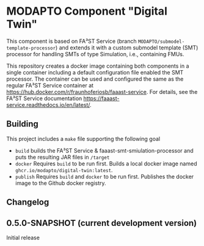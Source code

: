 # MODAPTO Component "Digital Twin"

This component is based on FA³ST Service (branch `MODAPTO/submodel-template-processor`) and extends it with a custom submodel template (SMT) processor for handling SMTs of type Simulation, i.e., containing FMUs.

This repository creates a docker image containing both components in a single container including a default configuration file enabled the SMT processor.
The container can be used and configured the same as the regular FA³ST Service container at https://hub.docker.com/r/fraunhoferiosb/faaast-service.
For details, see the FA³ST Service documentation https://faaast-service.readthedocs.io/en/latest/.

## Building
This project includes a `make` file supporting the following goal

- `build` builds the FA³ST Service & faaast-smt-smiulation-processor and puts the resulting JAR files in `/target`
- `docker` Requires `build` to be run first. Builds a local docker image named `ghcr.io/modapto/digital-twin:latest`.
- `publish` Requires `build` and `docker` to be run first. Publishes the docker image to the Github docker registry.

## Changelog

<!--changelog-anchor-->
<!--start:changelog-header-->
## 0.5.0-SNAPSHOT (current development version)<!--end:changelog-header-->

Initial release
